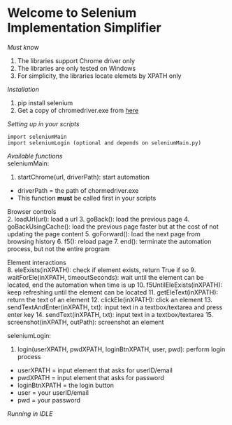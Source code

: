 # **Welcome to Selenium Implementation Simplifier**
*Must know*
1. The libraries support Chrome driver only
2. The libraries are only tested on Windows
3. For simplicity, the libraries locate elemets by XPATH only

*Installation*
1. pip install selenium
2. Get a copy of chromedriver.exe from [here](https://chromedriver.chromium.org/)

*Setting up in your scripts*
```
import seleniumMain
import seleniumLogin (optional and depends on seleniumMain.py)
```

*Available functions*<br>
seleniumMain:
1. startChrome(url, driverPath): start automation
  - driverPath = the path of chormedriver.exe
  - This function **must** be called first in your scripts

Browser controls<br>
2. loadUrl(url): load a url
3. goBack(): load the previous page
4. goBackUsingCache(): load the previous page faster but at the cost of not updating the page content
5. goForward(): load the next page from browsing history
6. f5(): reload page
7. end(): terminate the automation process, but not the entire program

Element interactions<br>
8. eleExists(inXPATH): check if element exists, return True if so
9. waitForEle(inXPATH, timeoutSeconds): wait until the element can be located, end the automation when time is up
10. f5UntilEleExists(inXPATH): keep refreshing until the element can be located
11. getEleText(inXPATH): return the text of an element
12. clickEle(inXPATH): click an element
13. sendTextAndEnter(inXPATH, txt): input text in a textbox/textarea and press enter key
14. sendText(inXPATH, txt): input text in a textbox/textarea
15. screenshot(inXPATH, outPath): screenshot an element

seleniumLogin:
1. login(userXPATH, pwdXPATH, loginBtnXPATH, user, pwd): perform login process
 - userXPATH = input element that asks for userID/email
 - pwdXPATH = input element that asks for password
 - loginBtnXPATH = the login button
 - user = your userID/email
 - pwd = your password

*Running in IDLE*
